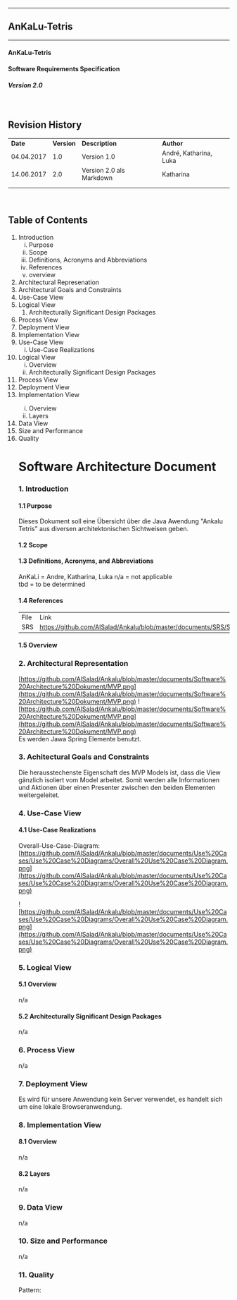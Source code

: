 
----------
##   AnKaLu-Tetris  ##
----------

####  AnKaLu-Tetris  ####
####  Software Requirements Specification  ####
#####  Version 2.0 #####



</br>

##  Revision History  ##

<table> 
<tr><td><b>Date</b></td><td><b>Version</b></td><td><b>Description</b></td><td><b>Author</b></td></tr>
<tr><td>04.04.2017</td><td>1.0</td><td>Version 1.0</td><td>André, Katharina, Luka</td></tr>
<tr><td>14.06.2017</td><td>2.0</td><td>Version 2.0 als Markdown</td><td>Katharina</td></tr>
<tr><td></td><td></td><td></td><td></td></tr>
<tr><td></td><td></td><td></td><td></td></tr>
</table>
</br>

##  Table of Contents  ##

<ol>
<li> Introduction
<ol type = i>
<li>Purpose</li>
<li>Scope</li>
<li>Definitions, Acronyms and Abbreviations</li>
<li>References</li>
<li>overview</li>
</ol>
<li>Architectural Represenation</li>
<li>Architectural Goals and Constraints</li>
<li>Use-Case View</li>
<li>Logical View
<ol>
<li>Architecturally Significant Design Packages</li>
</ol>
<li>Process View</li>
<li>Deployment View</li>
<li>Implementation View</li>
<li>Use-Case View
<ol type = i>
<li>Use-Case Realizations</li>
</ol>
<li>Logical View
<ol type = i>
<li>Overview</li>
<li>Architecturally Significant Design Packages</li>
</ol>
<li>Process View</li>
<li>Deployment View</li>
<li>Implementation View</li>
<ol type = i>
<li>Overview</li>
<li>Layers</li>
</ol>
<li>Data View</li>
<li>Size and Performance</li>
<li>Quality</li>

#  Software Architecture Document  #

### 1. Introduction ###

####  1.1 Purpose  ####

Dieses Dokument soll eine Übersicht über die Java Awendung "Ankalu Tetris" aus diversen architektonischen Sichtweisen geben.

####  1.2 Scope  #### 

####  1.3 Definitions, Acronyms, and Abbreviations  ####  

AnKaLi = Andre, Katharina, Luka
n/a = not applicable  
tbd = to be determined

####  1.4 References  ####  

<table>
<tr><td>File</td><td>Link</td></tr>
<tr><td>SRS</td><td><a href = "https://github.com/AlSalad/Ankalu/blob/master/documents/SRS/Software%20Requirement%20Specification.md">https://github.com/AlSalad/Ankalu/blob/master/documents/SRS/Software%20Requirement%20Specification.md</a></td></tr>
</table>

####  1.5 Overview  #### 

###  2. Architectural Representation  ###

[https://github.com/AlSalad/Ankalu/blob/master/documents/Software%20Architecture%20Dokument/MVP.png](https://github.com/AlSalad/Ankalu/blob/master/documents/Software%20Architecture%20Dokument/MVP.png)
![https://github.com/AlSalad/Ankalu/blob/master/documents/Software%20Architecture%20Dokument/MVP.png](https://github.com/AlSalad/Ankalu/blob/master/documents/Software%20Architecture%20Dokument/MVP.png) <br>
Es werden Jawa Spring Elemente benutzt.

###  3. Achitectural Goals and Constraints  ###

Die herausstechenste Eigenschaft des MVP Models ist, dass die View gänzlich isoliert vom Model arbeitet. Somit werden alle Informationen und Aktionen über einen Presenter zwischen den beiden Elementen weitergeleitet.

###  4. Use-Case View  ###

####  4.1 Use-Case Realizations  ####

Overall-Use-Case-Diagram:<br>
[https://github.com/AlSalad/Ankalu/blob/master/documents/Use%20Cases/Use%20Case%20Diagrams/Overall%20Use%20Case%20Diagram.png](https://github.com/AlSalad/Ankalu/blob/master/documents/Use%20Cases/Use%20Case%20Diagrams/Overall%20Use%20Case%20Diagram.png)

![https://github.com/AlSalad/Ankalu/blob/master/documents/Use%20Cases/Use%20Case%20Diagrams/Overall%20Use%20Case%20Diagram.png](https://github.com/AlSalad/Ankalu/blob/master/documents/Use%20Cases/Use%20Case%20Diagrams/Overall%20Use%20Case%20Diagram.png)

###  5. Logical View  ###

####  5.1 Overview ####

n/a

####  5.2 Architecturally Significant Design Packages  ####

n/a

###  6. Process View  ###

n/a

###  7. Deployment View  ###

Es wird für unsere Anwendung kein Server verwendet, es handelt sich um eine lokale Browseranwendung.

###  8. Implementation View  ###

####  8.1 Overview  ####

n/a

####  8.2 Layers #### 

n/a

###  9. Data View  ###

n/a

###  10. Size and Performance  ##

n/a

### 11. Quality ###

Pattern:

